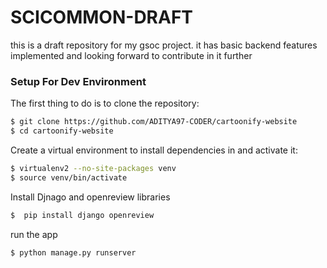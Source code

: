 # SCICOMMON-DRAFT
this is a draft repository for my gsoc project. 
it has basic backend features implemented and looking forward to contribute in it further
### Setup For Dev Environment

The first thing to do is to clone the repository:

```sh
$ git clone https://github.com/ADITYA97-CODER/cartoonify-website
$ cd cartoonify-website
```

Create a virtual environment to install dependencies in and activate it:

```sh
$ virtualenv2 --no-site-packages venv
$ source venv/bin/activate
```
Install Djnago and openreview libraries
```sh
$  pip install django openreview
```
run the app
```sh
$ python manage.py runserver
```
